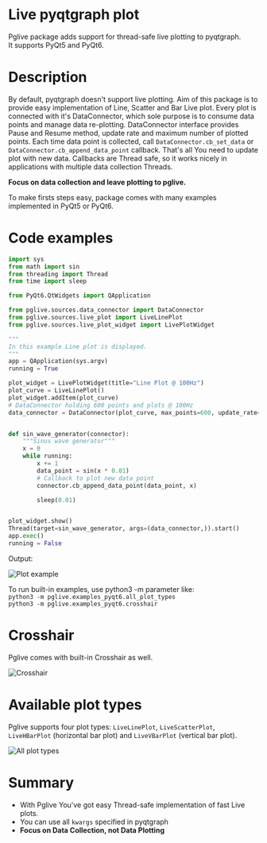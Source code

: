 # Live pyqtgraph plot

Pglive package adds support for thread-safe live plotting to pyqtgraph.  
It supports PyQt5 and PyQt6.

# Description #

By default, pyqtgraph doesn't support live plotting.
Aim of this package is to provide easy implementation of Line, Scatter and Bar Live plot.
Every plot is connected with it's DataConnector, which sole purpose is to consume data points and manage data re-plotting.
DataConnector interface provides Pause and Resume method, update rate and maximum number of plotted points.
Each time data point is collected, call `DataConnector.cb_set_data` or `DataConnector.cb_append_data_point` callback.
That's all You need to update plot with new data.
Callbacks are Thread safe, so it works nicely in applications with multiple data collection Threads.  

**Focus on data collection and leave plotting to pglive.**

To make firsts steps easy, package comes with many examples implemented in PyQt5 or PyQt6.

# Code examples #

```python
import sys
from math import sin
from threading import Thread
from time import sleep

from PyQt6.QtWidgets import QApplication

from pglive.sources.data_connector import DataConnector
from pglive.sources.live_plot import LiveLinePlot
from pglive.sources.live_plot_widget import LivePlotWidget

"""
In this example Line plot is displayed.
"""
app = QApplication(sys.argv)
running = True

plot_widget = LivePlotWidget(title="Line Plot @ 100Hz")
plot_curve = LiveLinePlot()
plot_widget.addItem(plot_curve)
# DataConnector holding 600 points and plots @ 100Hz
data_connector = DataConnector(plot_curve, max_points=600, update_rate=100)


def sin_wave_generator(connector):
    """Sinus wave generator"""
    x = 0
    while running:
        x += 1
        data_point = sin(x * 0.01)
        # Callback to plot new data point
        connector.cb_append_data_point(data_point, x)

        sleep(0.01)


plot_widget.show()
Thread(target=sin_wave_generator, args=(data_connector,)).start()
app.exec()
running = False
```

Output:  

![Plot example](https://i.postimg.cc/RFYGfNS6/pglive.gif)

To run built-in examples, use python3 -m parameter like:  
`python3 -m pglive.examples_pyqt6.all_plot_types`  
`python3 -m pglive.examples_pyqt6.crosshair`


# Crosshair #

Pglive comes with built-in Crosshair as well.

![Crosshair](https://i.postimg.cc/1z75GZLV/pglive-crosshair.gif)

# Available plot types #

Pglive supports four plot types: `LiveLinePlot`, `LiveScatterPlot`, `LiveHBarPlot` (horizontal bar plot) and `LiveVBarPlot` (vertical bar plot).

![All plot types](https://i.postimg.cc/637CsKRC/pglive-allplots.gif)

# Summary #

- With Pglive You've got easy Thread-safe implementation of fast Live plots.
- You can use all `kwargs` specified in pyqtgraph
- **Focus on Data Collection, not Data Plotting**